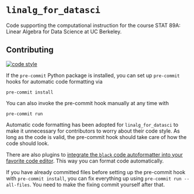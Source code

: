 # `linalg_for_datasci`

Code supporting the computational instruction for the course STAT 89A: Linear Algebra for Data Science at UC Berkeley.

## Contributing

[![code style](https://img.shields.io/badge/code%20style-black-000000.svg)](https://github.com/ambv/black)  


If the `pre-commit` Python package is installed, you can set up `pre-commit` hooks for automatic code formatting via

    pre-commit install

You can also invoke the pre-commit hook manually at any time with

    pre-commit run

Automatic code formatting has been adopted for `linalg_for_datasci` to make it unnecessary for contributors to worry about their code style.
As long as the code is valid, the pre-commit hook should take care of how the code should look.

There are also plugins to [integrate the `black` code autoformatter into your favorite code editor](https://github.com/psf/black#editor-integration). This way you can format code automatically.

If you have already committed files before setting up the pre-commit hook with `pre-commit install`, you can fix everything up using `pre-commit run --all-files`. You need to make the fixing commit yourself after that.
